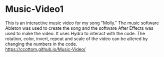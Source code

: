 # Music-Video1
This is an interactive music video for my song "Molly." The music software Ableton was used to create the song and the software After Effects was used to make the video. It uses Hydra to interact with the code. The rotation, color, invert, repeat and scale of the video can be altered by changing the numbers in the code.  
https://ccottom.github.io/Music-Video/

